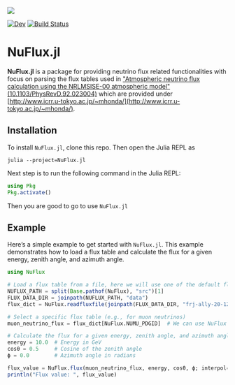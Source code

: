 ![](https://github.com/KM3NeT/NuFlux.jl/raw/main/docs/src/assets/nuflux.svg)

[![Dev](https://img.shields.io/badge/docs-dev-blue.svg)](https://km3net.github.io/NuFlux.jl/dev)
[![Build Status](https://github.com/KM3NeT/NuFlux.jl/workflows/CI/badge.svg)](https://github.com/KM3NeT/NuFlux.jl/actions)

# NuFlux.jl

**NuFlux.jl** is a package for providing neutrino flux related functionalities 
with focus on parsing the flux tables used in ["Atmospheric neutrino flux calculation using the NRLMSISE-00 atmospheric model" (10.1103/PhysRevD.92.023004)](https://link.aps.org/doi/10.1103/PhysRevD.92.023004) 
which are provided under [http://www.icrr.u-tokyo.ac.jp/~mhonda/](http://www.icrr.u-tokyo.ac.jp/~mhonda/).

## Installation

To install `NuFlux.jl`, clone this repo. Then open the Julia REPL as
```shell
julia --project=NuFlux.jl
```
Next step is to run the following command in the Julia REPL:

```julia
using Pkg
Pkg.activate()
```

Then you are good to go to use `NuFlux.jl`

## Example

Here’s a simple example to get started with `NuFlux.jl`. This example demonstrates how to load a flux table and calculate the flux for a given energy, zenith angle, and azimuth angle.

```julia
using NuFlux

# Load a flux table from a file, here we will use one of the default fluxes in the package, but you can use your own
NUFLUX_PATH = split(Base.pathof(NuFlux), "src")[1]
FLUX_DATA_DIR = joinpath(NUFLUX_PATH, "data")
flux_dict = NuFlux.readfluxfile(joinpath(FLUX_DATA_DIR, "frj-ally-20-12-solmin.d"))

# Select a specific flux table (e.g., for muon neutrinos)
muon_neutrino_flux = flux_dict[NuFlux.NUMU_PDGID]  # We can use NuFlux defined variables which are just instances of particles from Corpuscles.jl

# Calculate the flux for a given energy, zenith angle, and azimuth angle
energy = 10.0  # Energy in GeV
cosθ = 0.5     # Cosine of the zenith angle
ϕ = 0.0        # Azimuth angle in radians

flux_value = NuFlux.flux(muon_neutrino_flux, energy, cosθ, ϕ; interpol=true)
println("Flux value: ", flux_value)
```